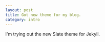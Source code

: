 ```yaml
---
layout: post
title: Got new theme for my blog.
category: intro
---
```

I'm trying out the new Slate theme for Jekyll.


